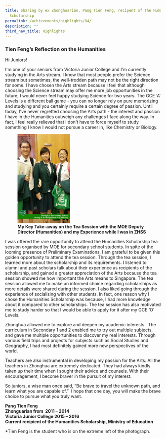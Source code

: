 ```yaml
---
title: Sharing by ex Zhonghuarian, Pang Tien Feng, recipent of the Humanities
  Scholarship
permalink: /achievements/highlights/84/
description: ""
third_nav_title: Highlights
---
```

### **Tien Feng’s Reflection on the Humanities**
Hi Juniors!

I'm one of your seniors from Victoria Junior College and I'm currently studying in the Arts stream. I know that most people prefer the Science stream but sometimes, the well-trodden path may not be the right direction for some. I have chosen the Arts stream because I feel that although choosing the Science stream may offer me more job opportunities in the future, I would never feel happy studying Science for two years. The GCE ‘A’ Levels is a different ball game - you can no longer rely on pure memorizing and studying and you certainly require a certain degree of passion. Until today, I've never regretted choosing the Arts path - the interest and passion I have in the Humanities outweigh any challenges I face along the way. In fact, I feel really relieved that I don't have to force myself to study something I know I would not pursue a career in, like Chemistry or Biology.

<figure>
<img src="/images/tienfeng.jpg" style="width:40%">
<figcaption><strong>  My Key Take-away on the Tea Session with the MOE Deputy Director (Humanities) and my Experience while I was in ZHSS
	</strong></figcaption>
</figure>	

I was offered the rare opportunity to attend the Humanities Scholarship tea session organised by MOE for secondary school students. In spite of the looming presence of Preliminary Examinations, I am grateful to be given this golden opportunity to attend the tea session. Through the tea session, I learned more about the scholarship and its requirements. I listened to alumni and past scholars talk about their experience as recipients of the scholarship, and gained a greater appreciation of the Arts because the tea session showed me how important the Arts means to Singapore. The tea session allowed me to make an informed choice regarding scholarships as more details were shared during the session. I also liked going through the experience of socialising with other students. In fact, one reason why I chose the Humanities Scholarship was because, I had more knowledge about it compared to other scholarships. The tea session has also motivated me to study harder so that I would be able to apply for it after my GCE ‘O’ Levels.

Zhonghua allowed me to explore and deepen my academic interests.  The curriculum in Secondary 1 and 2 enabled me to try out multiple subjects, and gave me multiple opportunities to discover my real interests. Through various field trips and projects for subjects such as Social Studies and Geography, I had most definitely gained more new perspectives of the world. 

Teachers are also instrumental in developing my passion for the Arts. All the teachers in Zhonghua are extremely dedicated. They had always kindly taken up their time when I sought their advice and counsels. With their encouragement, I become braver in the pursuit of my interest.  

So juniors, a wise man once said, “Be brave to travel the unknown path, and learn what you are capable of.”  I hope that one day, you will make the brave choice to pursue what you truly want.

**Pang Tien Feng<br>
Zhonguarian from  2011 – 2014<br>
Victoria Junior College 2015 – 2016<br>
Current recipient of the Humanities Scholarship, Ministry of Education**

\*Tien Feng is the student who is on the extreme left of the photograph.